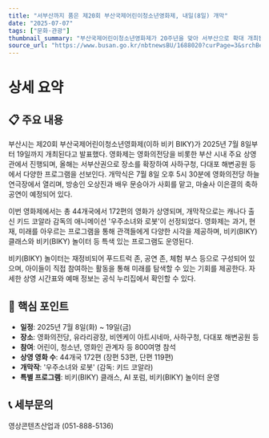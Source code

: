 ```yaml
---
title: "서부산까지 품은 제20회 부산국제어린이청소년영화제, 내일(8일) 개막"
date: "2025-07-07"
tags: ["문화·관광"]
thumbnail_summary: "부산국제어린이청소년영화제가 20주년을 맞아 서부산으로 확대 개최됩니다."
source_url: "https://www.busan.go.kr/nbtnewsBU/1688020?curPage=3&srchBeginDt=&srchEndDt=&srchKey=&srchText="
---
```


# 상세 요약

## 📋 주요 내용
부산시는 제20회 부산국제어린이청소년영화제(이하 비키 BIKY)가 2025년 7월 8일부터 19일까지 개최된다고 발표했다. 영화제는 영화의전당을 비롯한 부산 시내 주요 상영관에서 진행되며, 올해는 서부산권으로 장소를 확장하여 사하구청, 다대포 해변공원 등에서 다양한 프로그램을 선보인다. 개막식은 7월 8일 오후 5시 30분에 영화의전당 하늘연극장에서 열리며, 방송인 오상진과 배우 문승아가 사회를 맡고, 마술사 이은결의 축하 공연이 예정되어 있다.

이번 영화제에서는 총 44개국에서 172편의 영화가 상영되며, 개막작으로는 캐나다 출신 키드 코알라 감독의 애니메이션 '우주소녀와 로봇'이 선정되었다. 영화제는 과거, 현재, 미래를 아우르는 프로그램을 통해 관객들에게 다양한 시각을 제공하며, 비키(BIKY) 클래스와 비키(BIKY) 놀이터 등 특색 있는 프로그램도 운영된다. 

비키(BIKY) 놀이터는 재정비되어 푸드트럭 존, 공연 존, 체험 부스 등으로 구성되어 있으며, 아이들이 직접 참여하는 활동을 통해 미래를 탐색할 수 있는 기회를 제공한다. 자세한 상영 시간표와 예매 정보는 공식 누리집에서 확인할 수 있다.

## 🎯 핵심 포인트
- **일정**: 2025년 7월 8일(화) ~ 19일(금)
- **장소**: 영화의전당, 유라리광장, 비엔케이 아트시네마, 사하구청, 다대포 해변공원 등
- **참여**: 어린이, 청소년, 영화인 관계자 등 800여명 참석
- **상영 영화 수**: 44개국 172편 (장편 53편, 단편 119편)
- **개막작**: '우주소녀와 로봇' (감독: 키드 코알라)
- **특별 프로그램**: 비키(BIKY) 클래스, AI 포럼, 비키(BIKY) 놀이터 운영

## 📞 세부문의
영상콘텐츠산업과 (051-888-5136)